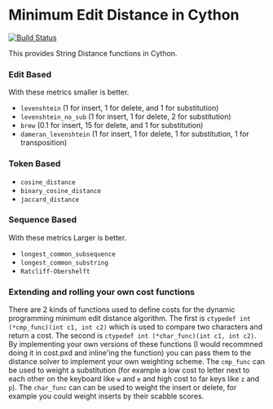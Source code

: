 # Minimum Edit Distance in Cython

[![Build Status](https://travis-ci.com/blester125/string_distance.svg?branch=master)](https://travis-ci.com/blester125/string_distance)

This provides String Distance functions in Cython.

### Edit Based

With these metrics smaller is better.

 * `levenshtein` (1 for insert, 1 for delete, and 1 for substitution)
 * `levenshtein_no_sub` (1 for insert, 1 for delete, 2 for substitution)
 * `brew` (0.1 for insert, 15 for delete, and 1 for substitution)
 * `dameran_levenshtein` (1 for insert, 1 for delete, 1 for substitution, 1 for transposition)

### Token Based

 * `cosine_distance`
 * `binary_cosine_distance`
 * `jaccard_distance`

### Sequence Based

With these metrics Larger is better.

 * `longest_common_subsequence`
 * `longest_common_substring`
 * `Ratcliff-Obershelft`


### Extending and rolling your own cost functions

There are 2 kinds of functions used to define costs for the dynamic programming minimum edit distance algorithm. The first is `ctypedef int (*cmp_func)(int c1, int c2)` which is used to compare two characters and return a cost. The second is `ctypedef int (*char_func)(int c1, int c2)`. By implementing your own versions of these functions (I would recommned doing it in cost.pxd and inline'ing the function) you can pass them to the distance solver to implement your own weighting scheme. The `cmp_func` can be used to weight a substitution (for example a low cost to letter next to each other on the keyboard like `w` and `e` and high cost to far keys like `z` and `p`). The `char_func` can can be used to weight the insert or delete, for example you could weight inserts by their scabble scores.
